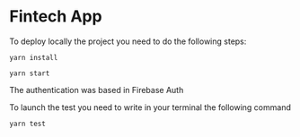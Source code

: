 # Fintech App


To deploy locally the project you need to do the following steps:

`yarn install`

`yarn start`

The authentication was based in Firebase Auth

To launch the test you need to write in your terminal the following command

`yarn test`
